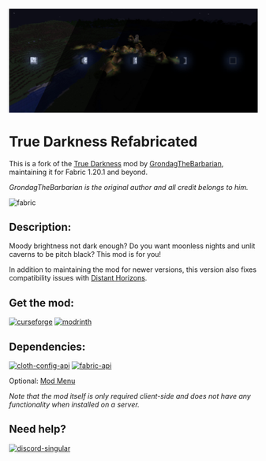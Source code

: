 ![Moonphases](https://github.com/CrismPack/CDN/blob/main/desc/darkness/True%20Darkness%20Moonphases.png?raw=true)

# **True Darkness Refabricated**

This is a fork of the [True Darkness](https://modrinth.com/mod/true-darkness) mod by [GrondagTheBarbarian](https://modrinth.com/user/grondag), maintaining it for Fabric 1.20.1 and beyond.

*GrondagTheBarbarian is the original author and all credit belongs to him.*

![fabric](https://cdn.jsdelivr.net/npm/@intergrav/devins-badges@3/assets/cozy/supported/fabric_vector.svg)

## **Description:**

Moody brightness not dark enough? Do you want moonless nights and unlit caverns to be pitch black? This mod is for you!

In addition to maintaining the mod for newer versions, this version also fixes compatibility issues with [Distant Horizons](https://modrinth.com/mod/distanthorizons).

## **Get the mod:**

[![curseforge](https://cdn.jsdelivr.net/npm/@intergrav/devins-badges@3/assets/cozy/available/curseforge_vector.svg)](https://www.curseforge.com/minecraft/mc-mods/true-darkness-fabric) [![modrinth](https://cdn.jsdelivr.net/npm/@intergrav/devins-badges@3/assets/cozy/available/modrinth_vector.svg)](https://modrinth.com/mod/true-darkness-fabric)

## **Dependencies:**

[![cloth-config-api](https://cdn.jsdelivr.net/npm/@intergrav/devins-badges@3/assets/cozy/requires/cloth-config-api_vector.svg)](https://modrinth.com/mod/cloth-config) [![fabric-api](https://cdn.jsdelivr.net/npm/@intergrav/devins-badges@3/assets/cozy/requires/fabric-api_vector.svg)](https://modrinth.com/mod/fabric-api)

Optional: [Mod Menu](https://modrinth.com/mod/modmenu)

*Note that the mod itself is only required client-side and does not have any functionality when installed on a server.*

## **Need help?**

[![discord-singular](https://cdn.jsdelivr.net/npm/@intergrav/devins-badges@3/assets/cozy/social/discord-singular_vector.svg)](https://discord.gg/Kss5gBgeDA)

